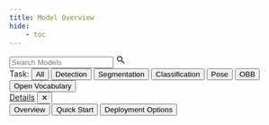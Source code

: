 ```yaml
---
title: Model Overview
hide:
    - toc
---
```


<!--
Ultralytics 🚀 AGPL-3.0 License - https://ultralytics.com/license
-->

<div id="model-overview" class="md-typeset">
  <div class="mo-toolbar">
    <label class="mo-search">
      <input id="mo-search" type="search" placeholder="Search Models" aria-label="Search Models" />
      <svg viewBox="0 0 24 24" width="18" height="18" aria-hidden="true"><path fill="currentColor" d="M15.5 14h-.79l-.28-.27A6.471 6.471 0 0 0 16 9.5 6.5 6.5 0 1 0 9.5 16c1.61 0 3.09-.59 4.23-1.57l.27.28v.79l5 5 1.5-1.5-5-5ZM9.5 14C7.01 14 5 11.99 5 9.5S7.01 5 9.5 5 14 7.01 14 9.5 11.99 14 9.5 14Z"/></svg>
    </label>
    <div class="mo-filters" role="tablist" aria-label="Task">
      <span class="mo-filter-label">Task:</span>
      <button class="mo-chip is-active" data-task="all" role="tab">All</button>
      <button class="mo-chip" data-task="Detection" role="tab">Detection</button>
      <button class="mo-chip" data-task="Segmentation" role="tab">Segmentation</button>
      <button class="mo-chip" data-task="Classification" role="tab">Classification</button>
      <button class="mo-chip" data-task="Pose" role="tab">Pose</button>
      <button class="mo-chip" data-task="OBB" role="tab">OBB</button>
      <button class="mo-chip" data-task="Open Vocabulary" role="tab">Open Vocabulary</button>
    </div>
  </div>

  <div id="mo-content" class="mo-content" aria-live="polite"></div>
</div>

<link rel="stylesheet" href="../../stylesheets/model-overview.css">

<!-- Modal root -->
<div id="mo-modal-backdrop" class="mo-modal-backdrop" aria-hidden="true">
  <div class="mo-modal" role="dialog" aria-modal="true" aria-labelledby="mo-modal-title">
    <div class="mo-modal__header">
      <div class="mo-modal__title-row">
        <div class="mo-modal__title" id="mo-modal-title"></div>
        <div class="mo-modal__actions">
          <a id="mo-modal-details" class="mo-modal__details" href="#" target="_self">Details</a>
          <button class="mo-modal__close" type="button" aria-label="Close dialog">✕</button>
        </div>
      </div>
      <div class="mo-tablist" role="tablist" aria-label="Model details tabs">
        <button class="mo-tab" role="tab" aria-selected="true" data-tab="overview" id="mo-tab-overview">Overview</button>
        <button class="mo-tab" role="tab" aria-selected="false" data-tab="quick" id="mo-tab-quick">Quick Start</button>
        <button class="mo-tab" role="tab" aria-selected="false" data-tab="deploy" id="mo-tab-deploy">Deployment Options</button>
      </div>
    </div>
    <div class="mo-modal__description" id="mo-modal-description"></div>
    <div class="mo-modal__panel is-active" id="mo-panel-overview" role="tabpanel" aria-labelledby="mo-tab-overview"></div>
    <div class="mo-modal__panel" id="mo-panel-quick" role="tabpanel" aria-labelledby="mo-tab-quick"></div>
    <div class="mo-modal__panel" id="mo-panel-deploy" role="tabpanel" aria-labelledby="mo-tab-deploy"></div>
  </div>
</div>

<script src="../../javascript/model-overview.js"></script>
